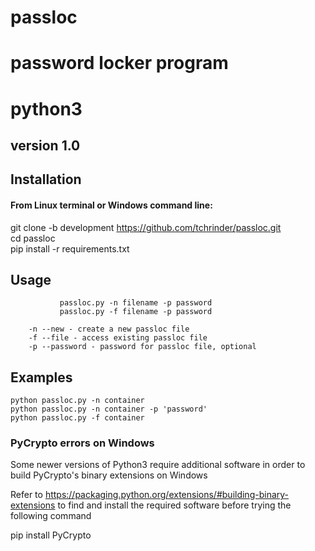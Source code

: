 # passloc
# password locker program
# python3
## version 1.0

## Installation 
#### From Linux terminal or Windows command line:

git clone -b development https://github.com/tchrinder/passloc.git  
cd passloc  
pip install -r requirements.txt  

## Usage

               passloc.py -n filename -p password
               passloc.py -f filename -p password
               
        -n --new - create a new passloc file
        -f --file - access existing passloc file
        -p --password - password for passloc file, optional
        
## Examples

    python passloc.py -n container
    python passloc.py -n container -p 'password'
    python passloc.py -f container

### PyCrypto errors on Windows

Some newer versions of Python3 require additional software in order
to build PyCrypto's binary extensions on Windows

Refer to https://packaging.python.org/extensions/#building-binary-extensions
to find and install the required software before trying the following command

pip install PyCrypto